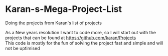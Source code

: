 # Karan-s-Mega-Project-List
Doing the projects from Karan's list of projects

As a New years resolution I want to code more, so I will start out with the projects that can be found at https://github.com/karan/Projects  
This code is mostly for the fun of solving the project fast and simple and will not be uptimised 
